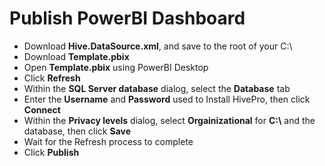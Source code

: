 # Publish PowerBI Dashboard

- Download **Hive.DataSource.xml**, and save to the root of your C:\
- Download **Template.pbix**
- Open **Template.pbix** using PowerBI Desktop
- Click **Refresh**
- Within the **SQL Server database** dialog, select the **Database** tab
- Enter the **Username** and **Password** used to Install HivePro, then click **Connect**
- Within the **Privacy levels** dialog, select **Orgainizational** for **C:\\** and the database, then click **Save**
- Wait for the Refresh process to complete
- Click **Publish**
